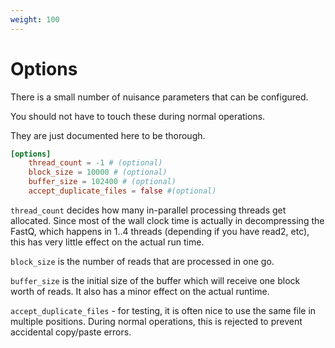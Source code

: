 ```yaml
---
weight: 100
---
```


# Options

There is a small number of nuisance parameters that can be configured.

You should not have to touch these during normal operations.

They are just documented here to be thorough.

```toml
[options]
    thread_count = -1 # (optional)
    block_size = 10000 # (optional)
    buffer_size = 102400 # (optional)
    accept_duplicate_files = false #(optional)
```

`thread_count` decides how many in-parallel processing threads get allocated.
Since most of the wall clock time is actually in decompressing the FastQ,
which happens in 1..4 threads (depending if you have read2, etc),
this has very little effect on the actual run time.

`block_size` is the number of reads that are processed in one go.

`buffer_size` is the initial size of the buffer which will receive one block
worth of reads. It also has a minor effect on the actual runtime.

`accept_duplicate_files` - for testing, it is often nice to use the same
file in multiple positions. During normal operations, this is rejected
to prevent accidental copy/paste errors.
